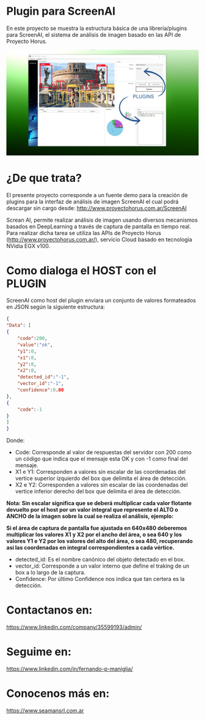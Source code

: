 # Plugin para ScreenAI
En este proyecto se muestra la estructura básica de una librería/plugins para ScreenAI, el sistema de análisis de imagen basado en las API de Proyecto Horus.

![PlugIns](124308.jpg)

# ¿De que trata?
El presente proyecto corresponde a un fuente demo para la creación de plugins para la interfaz de análisis de imagen ScreenAI el cual podrá descargar sin cargo desde:
http://www.proyectohorus.com.ar/ScreenAI

Screan AI, permite realizar análisis de imagen usando diversos mecanismos basados en DeepLearning a través de captura de pantalla en tiempo real.
Para realizar dicha tarea se utiliza las APIs de Proyecto Horus (http://www.proyectohorus.com.ar/), servicio Cloud basado en tecnología NVidia EGX v100.

# Como dialoga el HOST con el PLUGIN
ScreenAI como host del plugin enviara un conjunto de valores formateados en JSON según la siguiente estructura:

```json
{
"Data": [
{
    "code":200,
    "value":"ok",
    "y1":0,
    "x1":0,
    "y2":0,
    "x2":0,
    "detected_id":"-1",
    "vector_id":"-1",
    "confidence":0.00
},
{
    "code":-1
}
]
}
```

Donde: 
- Code: Corresponde al valor de respuestas del servidor con 200 como un código que indica que el mensaje esta OK y con -1 como final del mensaje.
- X1 e Y1: Corresponden a valores sin escalar de las coordenadas del vertice superior izquierdo del box que delimita el área de detección. 
- X2 e Y2: Corresponden a valores sin escalar de las coordenadas del vertice inferior derecho del box que delimita el área de detección.

**Nota: Sin escalar significa que se deberá multiplicar cada valor flotante devuelto por el host por un valor integral que represente el ALTO o ANCHO de la imagen sobre la cual se realiza el análisis, ejemplo:**

**Si el área de captura de pantalla fue ajustada en 640x480 deberemos multiplicar los valores X1 y X2 por el ancho del área, o sea 640 y los valores Y1 e Y2 por los valores del alto del área, o sea 480, recuperando asi las coordenadas en integral correspondientes a cada vértice.**
 
- detected_id: Es el nombre canónico del objeto detectado en el box.
- vector_id: Corresponde a un valor interno que define el traking de un box a lo largo de la captura.
- Confidence: Por último Confidence nos indica que tan certera es la detección.

# Contactanos en:
https://www.linkedin.com/company/35599193/admin/

# Seguime en:
https://www.linkedin.com/in/fernando-p-maniglia/

# Conocenos más en:
https://www.seamansrl.com.ar

